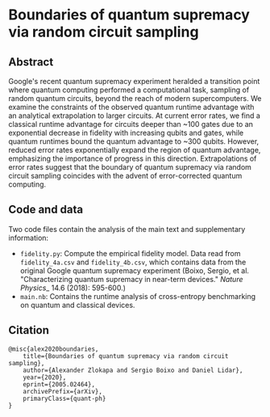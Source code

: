 # Boundaries of quantum supremacy via random circuit sampling

## Abstract
Google's recent quantum supremacy experiment heralded a transition point where quantum 
computing performed a computational task, sampling of random quantum circuits,
beyond the reach of modern supercomputers. We examine the constraints of the observed 
quantum runtime advantage with an analytical extrapolation to larger circuits. At current 
error rates, we find a classical runtime advantage for circuits deeper than ~100 gates due 
to an exponential decrease in fidelity with increasing qubits and gates, while quantum 
runtimes bound the quantum advantage to ~300 qubits. However, reduced error rates 
exponentially expand the region of quantum advantage, emphasizing the importance of 
progress in this direction. Extrapolations of error rates suggest that the boundary of 
quantum supremacy via random circuit sampling coincides with the advent of error-corrected 
quantum computing.

## Code and data
Two code files contain the analysis of the main text and supplementary information:
* `fidelity.py`: Compute the empirical fidelity model. Data read from `fidelity_4a.csv` and `fidelity_4b.csv`,
which contains data from the original Google quantum supremacy experiment
(Boixo, Sergio, et al. "Characterizing quantum supremacy in near-term devices." _Nature Physics__ 14.6 (2018): 595-600.)
* `main.nb`:
Contains the runtime analysis of cross-entropy benchmarking on quantum and classical devices.


## Citation

```
@misc{alex2020boundaries,
    title={Boundaries of quantum supremacy via random circuit sampling},
    author={Alexander Zlokapa and Sergio Boixo and Daniel Lidar},
    year={2020},
    eprint={2005.02464},
    archivePrefix={arXiv},
    primaryClass={quant-ph}
}
```

